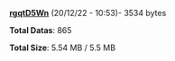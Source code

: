 [**rgqtD5Wn**](/data/rgqtD5Wn.txt) (20/12/22 - 10:53)- 3534 bytes

**Total Datas**: 865

**Total Size**: 5.54 MB / 5.5 MB